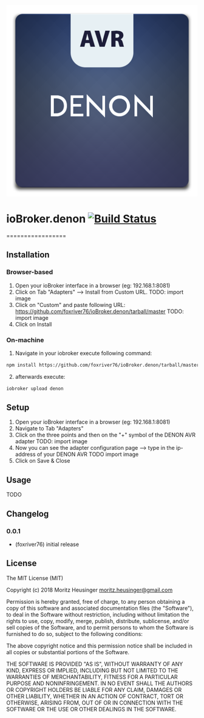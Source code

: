 ![Logo](admin/denon.png)

# ioBroker.denon [![Build Status](https://travis-ci.org/foxriver76/ioBroker.denon.svg?branch=master)](https://travis-ci.org/foxriver76/ioBroker.denon)
=================
## Installation
### Browser-based
1. Open your ioBroker interface in a browser (eg: 192.168.1:8081)
2. Click on Tab "Adapters" --> Install from Custom URL.
TODO: import image
3. Click on "Custom" and paste following URL:
https://github.com/foxriver76/ioBroker.denon/tarball/master
TODO: import image
4. Click on Install

### On-machine
1. Navigate in your iobroker execute following command: 
```bash
npm install https://github.com/foxriver76/ioBroker.denon/tarball/master
```
2. afterwards execute:
```bash
iobroker upload denon
```

## Setup
1. Open your ioBroker interface in a browser (eg: 192.168.1:8081)
2. Navigate to Tab "Adapters"
3. Click on the three points and then on the "+" symbol of the DENON AVR adapter
TODO: import image
4. Now you can see the adapter configuration page --> type in the ip-address of your DENON AVR
TODO import image
5. Click on Save & Close

## Usage
TODO 
 
## Changelog

### 0.0.1
* (foxriver76) initial release

## License
The MIT License (MIT)

Copyright (c) 2018 Moritz Heusinger <moritz.heusinger@gmail.com>

Permission is hereby granted, free of charge, to any person obtaining a copy
of this software and associated documentation files (the "Software"), to deal
in the Software without restriction, including without limitation the rights
to use, copy, modify, merge, publish, distribute, sublicense, and/or sell
copies of the Software, and to permit persons to whom the Software is
furnished to do so, subject to the following conditions:

The above copyright notice and this permission notice shall be included in
all copies or substantial portions of the Software.

THE SOFTWARE IS PROVIDED "AS IS", WITHOUT WARRANTY OF ANY KIND, EXPRESS OR
IMPLIED, INCLUDING BUT NOT LIMITED TO THE WARRANTIES OF MERCHANTABILITY,
FITNESS FOR A PARTICULAR PURPOSE AND NONINFRINGEMENT. IN NO EVENT SHALL THE
AUTHORS OR COPYRIGHT HOLDERS BE LIABLE FOR ANY CLAIM, DAMAGES OR OTHER
LIABILITY, WHETHER IN AN ACTION OF CONTRACT, TORT OR OTHERWISE, ARISING FROM,
OUT OF OR IN CONNECTION WITH THE SOFTWARE OR THE USE OR OTHER DEALINGS IN
THE SOFTWARE.
